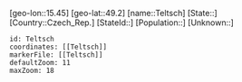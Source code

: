 ﻿---
location: [49.2,15.45]
mapzoom: [7,12] 
mapmarker: city 
type: City
tags:
- geo/City


SpocWebEntityId: 34800
isDeleted: false
confidential: public

---
[geo-lon::15.45]
[geo-lat::49.2]
[name::Teltsch]
[State::]
[Country::Czech_Rep.]
[StateId::]
[Population::]
[Unknown::]


```leaflet
id: Teltsch
coordinates: [[Teltsch]]
markerFile: [[Teltsch]]
defaultZoom: 11 
maxZoom: 18
```

